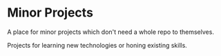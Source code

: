 # Minor Projects
A place for minor projects which don't need a whole repo to themselves.

Projects for learning new technologies or honing existing skills.
